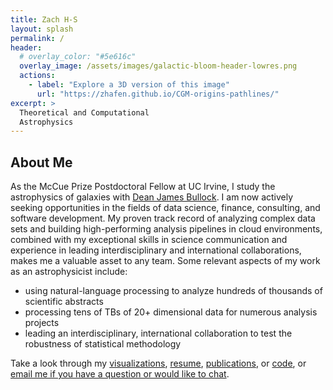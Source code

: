 ```yaml
---
title: Zach H-S
layout: splash
permalink: /
header:
  # overlay_color: "#5e616c"
  overlay_image: /assets/images/galactic-bloom-header-lowres.png
  actions:
    - label: "Explore a 3D version of this image"
      url: "https://zhafen.github.io/CGM-origins-pathlines/"
excerpt: >
  Theoretical and Computational
  Astrophysics
---
```


## About Me

As the McCue Prize Postdoctoral Fellow at UC Irvine, I study the astrophysics of galaxies with [Dean James Bullock](https://sites.uci.edu/bullock/).
I am now actively seeking opportunities in the fields of data science, finance, consulting, and software development.
My proven track record of
analyzing complex data sets and building high-performing analysis pipelines in cloud environments,
combined with my exceptional skills in science communication and experience in leading interdisciplinary and international collaborations,
makes me a valuable asset to any team.
Some relevant aspects of my work as an astrophysicist include:
* using natural-language processing to analyze hundreds of thousands of scientific abstracts
* processing tens of TBs of 20+ dimensional data for numerous analysis projects
* leading an interdisciplinary, international collaboration to test the robustness of statistical methodology

Take a look through my [visualizations](/visualizations/), [resume](https://zhafen.github.io/assets/ZacharyHafenSaavedra.pdf), [publications](https://ui.adsabs.harvard.edu/\#/public-libraries/fyuwUPLzSAihgQ4PDhtDdQ/), or [code](https://github.com/zhafen/), or [email me if you have a question or would like to chat](mailto:zachary.h.hafen@gmail.com).